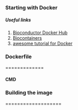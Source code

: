 ### Starting with Docker

##### Useful links

1. [Bioconductor Docker Hub](https://hub.docker.com/u/bioconductor/)
2. [Biocontainers](http://biocontainers.pro/docs/101/intro/)
3. [awesome tutorial for Docker](http://seankross.com/2017/09/17/Enough-Docker-to-be-Dangerous.html)


### Dockerfile
=============

#### CMD


### Building the image
===================


